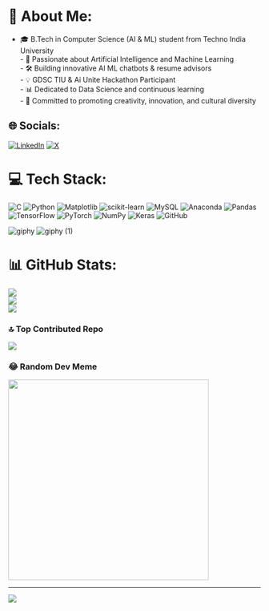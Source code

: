 # 💫 About Me:
- 🎓 B.Tech in Computer Science (AI & ML) student from Techno India University<br>- 🤖 Passionate about Artificial Intelligence and Machine Learning<br>- 🛠️ Building innovative AI ML chatbots & resume advisors<br>- 💡 GDSC TIU & Ai Unite Hackathon Participant<br>- 📊 Dedicated to Data Science and continuous learning<br>- 🌟 Committed to promoting creativity, innovation, and cultural diversity


## 🌐 Socials:
[![LinkedIn](https://img.shields.io/badge/LinkedIn-%230077B5.svg?logo=linkedin&logoColor=white)](www.linkedin.com/in/krish-goenka-41393a243)
[![X]( https://img.shields.io/badge/X-black.svg?logo=X&logoColor=white )](https://x.com/Krish_011_?t=gC4oegjo7rwk2VdzezjHiA&s=09)         

                                                          



# 💻 Tech Stack:
![C](https://img.shields.io/badge/c-%2300599C.svg?style=for-the-badge&logo=c&logoColor=white) ![Python](https://img.shields.io/badge/python-3670A0?style=for-the-badge&logo=python&logoColor=ffdd54) ![Matplotlib](https://img.shields.io/badge/Matplotlib-%23ffffff.svg?style=for-the-badge&logo=Matplotlib&logoColor=black) ![scikit-learn](https://img.shields.io/badge/scikit--learn-%23F7931E.svg?style=for-the-badge&logo=scikit-learn&logoColor=white) ![MySQL](https://img.shields.io/badge/mysql-4479A1.svg?style=for-the-badge&logo=mysql&logoColor=white) ![Anaconda](https://img.shields.io/badge/Anaconda-%2344A833.svg?style=for-the-badge&logo=anaconda&logoColor=white) ![Pandas](https://img.shields.io/badge/pandas-%23150458.svg?style=for-the-badge&logo=pandas&logoColor=white) ![TensorFlow](https://img.shields.io/badge/TensorFlow-%23FF6F00.svg?style=for-the-badge&logo=TensorFlow&logoColor=white) ![PyTorch](https://img.shields.io/badge/PyTorch-%23EE4C2C.svg?style=for-the-badge&logo=PyTorch&logoColor=white) ![NumPy](https://img.shields.io/badge/numpy-%23013243.svg?style=for-the-badge&logo=numpy&logoColor=white) ![Keras](https://img.shields.io/badge/Keras-%23D00000.svg?style=for-the-badge&logo=Keras&logoColor=white) ![GitHub](https://img.shields.io/badge/github-%23121011.svg?style=for-the-badge&logo=github&logoColor=white)    


                                                                                                                                                              


![giphy](https://github.com/Krishgoenka/krishgoenka/assets/158496764/a6393f6f-dfb7-498b-8322-7fe21d46dd44)     ![giphy (1)](https://github.com/Krishgoenka/krishgoenka/assets/158496764/5f29fc32-bcef-4383-a723-50f1ba7b6f9a)



# 📊 GitHub Stats:
![](https://github-readme-stats.vercel.app/api?username=krishgoenka&theme=dark&hide_border=false&include_all_commits=true&count_private=true)<br/>
![](https://github-readme-streak-stats.herokuapp.com/?user=krishgoenka&theme=dark&hide_border=false)<br/>
![](https://github-readme-stats.vercel.app/api/top-langs/?username=krishgoenka&theme=dark&hide_border=false&include_all_commits=true&count_private=true&layout=compact)

### 🔝 Top Contributed Repo
![](https://github-contributor-stats.vercel.app/api?username=krishgoenka&limit=5&theme=dark&combine_all_yearly_contributions=true)

### 😂 Random Dev Meme
<img src='https://memer-new.vercel.app/' style="height: 400px;"/>

---
[![](https://visitcount.itsvg.in/api?id=krishgoenka&icon=0&color=0)](https://visitcount.itsvg.in)


